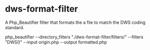 dws-format-filter
=================

A Php_Beautifier filter that formats the a file to match the DWS coding standard.

php_beautifier --directory_filters "./dws-format-filter/filters/" --filters "DWS()" --input origin.php --output formatted.php
